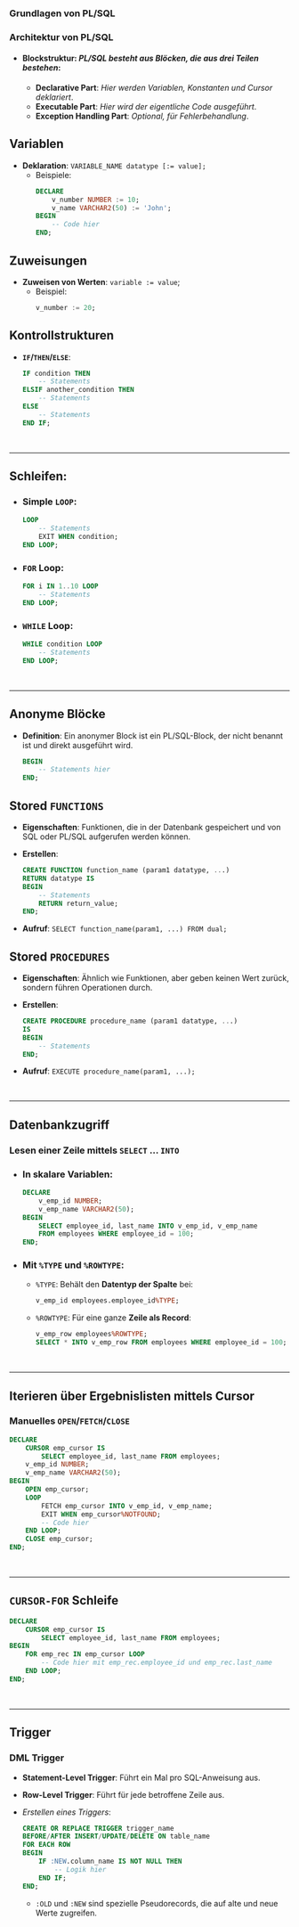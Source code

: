 ### Grundlagen von PL/SQL
### Architektur von PL/SQL
- #### Blockstruktur: *PL/SQL besteht aus Blöcken, die aus drei Teilen bestehen*:
  - **Declarative Part**: *Hier werden Variablen, Konstanten und Cursor deklariert*.
  - **Executable Part**: *Hier wird der eigentliche Code ausgeführt*.
  - **Exception Handling Part**: *Optional, für Fehlerbehandlung*.

## Variablen
- **Deklaration**: `VARIABLE_NAME datatype [:= value];`
  - Beispiele:
    ```sql
    DECLARE
        v_number NUMBER := 10;
        v_name VARCHAR2(50) := 'John';
    BEGIN
        -- Code hier
    END;
    ```

## Zuweisungen
- **Zuweisen von Werten**: `variable := value`;
  - Beispiel:
    ```sql
    v_number := 20;
    ```

## Kontrollstrukturen
- **`IF`/`THEN`/`ELSE`**:
  ```sql
  IF condition THEN
      -- Statements
  ELSIF another_condition THEN
      -- Statements
  ELSE
      -- Statements
  END IF;
  ```

<br>

---
## Schleifen:
  - ### Simple `LOOP`: 
    ```sql
    LOOP
        -- Statements
        EXIT WHEN condition;
    END LOOP;
    ```

  - ### `FOR` Loop: 
    ```sql
    FOR i IN 1..10 LOOP
        -- Statements
    END LOOP;
    ```

  - ### `WHILE` Loop:
    ```sql
    WHILE condition LOOP
        -- Statements
    END LOOP;
    ```

<br>

---
## Anonyme Blöcke

- **Definition**: Ein anonymer Block ist ein PL/SQL-Block, der nicht benannt ist und direkt ausgeführt wird.
  ```sql
  BEGIN
      -- Statements hier
  END;
  ```

## Stored `FUNCTIONS`
- **Eigenschaften**: Funktionen, die in der Datenbank gespeichert und von SQL oder PL/SQL aufgerufen werden können.

- **Erstellen**:  
 
  ```sql
  CREATE FUNCTION function_name (param1 datatype, ...)
  RETURN datatype IS
  BEGIN
      -- Statements
      RETURN return_value;
  END;
  ```

- **Aufruf**: `SELECT function_name(param1, ...) FROM dual;`

## Stored `PROCEDURES`  
- **Eigenschaften**: Ähnlich wie Funktionen, aber geben keinen Wert zurück, sondern führen Operationen durch.  
  
- **Erstellen**:  
  ```sql
  CREATE PROCEDURE procedure_name (param1 datatype, ...)
  IS
  BEGIN
      -- Statements
  END;
  ```
- **Aufruf**: `EXECUTE procedure_name(param1, ...);`

<br>

---
## Datenbankzugriff
### Lesen einer Zeile mittels `SELECT` ... `INTO`
- ### In skalare Variablen:
  ```sql
  DECLARE
      v_emp_id NUMBER;
      v_emp_name VARCHAR2(50);
  BEGIN
      SELECT employee_id, last_name INTO v_emp_id, v_emp_name
      FROM employees WHERE employee_id = 100;
  END;
  ```

- ### Mit `%TYPE` und `%ROWTYPE`:
  - `%TYPE`: Behält den **Datentyp der Spalte** bei:
    ```sql
    v_emp_id employees.employee_id%TYPE;
    ```

  - `%ROWTYPE`: Für eine ganze **Zeile als Record**:
    ```sql
    v_emp_row employees%ROWTYPE;
    SELECT * INTO v_emp_row FROM employees WHERE employee_id = 100;
    ```
<br>

---
## Iterieren über Ergebnislisten mittels Cursor
### Manuelles `OPEN`/`FETCH`/`CLOSE`
  ```sql
  DECLARE
      CURSOR emp_cursor IS
          SELECT employee_id, last_name FROM employees;
      v_emp_id NUMBER;
      v_emp_name VARCHAR2(50);
  BEGIN
      OPEN emp_cursor;
      LOOP
          FETCH emp_cursor INTO v_emp_id, v_emp_name;
          EXIT WHEN emp_cursor%NOTFOUND;
          -- Code hier
      END LOOP;
      CLOSE emp_cursor;
  END;
  ```

<br>

---
## `CURSOR-FOR` Schleife
  ```sql
  DECLARE
      CURSOR emp_cursor IS
          SELECT employee_id, last_name FROM employees;
  BEGIN
      FOR emp_rec IN emp_cursor LOOP
          -- Code hier mit emp_rec.employee_id und emp_rec.last_name
      END LOOP;
  END;
  ```
  
  <br>
  
---
## Trigger
### DML Trigger
- **Statement-Level Trigger**: Führt ein Mal pro SQL-Anweisung aus.
- **Row-Level Trigger**: Führt für jede betroffene Zeile aus.
- *Erstellen eines Triggers*:

  ```sql
  CREATE OR REPLACE TRIGGER trigger_name
  BEFORE/AFTER INSERT/UPDATE/DELETE ON table_name
  FOR EACH ROW
  BEGIN
      IF :NEW.column_name IS NOT NULL THEN
          -- Logik hier
      END IF;
  END;
  ```
  - `:OLD` und `:NEW` sind spezielle Pseudorecords, die auf alte und neue Werte zugreifen.
